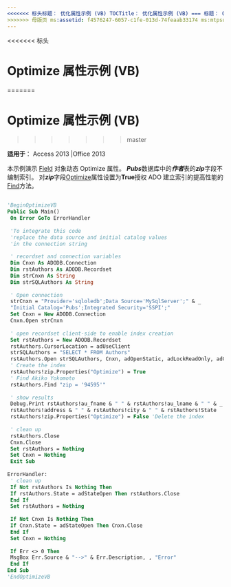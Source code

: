 ```yaml
---
<<<<<<< 标头标题： 优化属性示例 (VB) TOCTitle： 优化属性示例 (VB) === 标题： Optimize 属性示例 (VB) TOCTitle: Optimize 属性示例 (VB)
>>>>>>> 母版页 ms:assetid: f4576247-6057-c1fe-013d-74feaab33174 ms:mtpsurl: https://msdn.microsoft.com/library/JJ250240(v=office.15) ms:contentKeyID: 48548686 ms.date: 09/18/2015 mtps_version: office.15.aspx
---
```


<<<<<<< 标头
# <a name="optimize-property-example-vb"></a>Optimize 属性示例 (VB)
=======
# <a name="optimize-property-example-vb"></a>Optimize 属性示例 (VB)
>>>>>>> master


**适用于**： Access 2013 |Office 2013

本示例演示 [Field](field-object-ado.md) 对象动态 Optimize 属性。 ***Pubs***数据库中的***作者***表的***zip***字段不编制索引。 对***zip***字段[Optimize](optimize-property-dynamic-ado.md)属性设置为**True**授权 ADO 建立索引的提高性能的[Find](find-method-ado.md)方法。

```vb 
 
'BeginOptimizeVB 
Public Sub Main() 
 On Error GoTo ErrorHandler 
 
 'To integrate this code 
 'replace the data source and initial catalog values 
 'in the connection string 
 
 ' recordset and connection variables 
 Dim Cnxn As ADODB.Connection 
 Dim rstAuthors As ADODB.Recordset 
 Dim strCnxn As String 
 Dim strSQLAuthors As String 
 
 ' Open connection 
 strCnxn = "Provider='sqloledb';Data Source='MySqlServer';" & _ 
 "Initial Catalog='Pubs';Integrated Security='SSPI';" 
 Set Cnxn = New ADODB.Connection 
 Cnxn.Open strCnxn 
 
 ' open recordset client-side to enable index creation 
 Set rstAuthors = New ADODB.Recordset 
 rstAuthors.CursorLocation = adUseClient 
 strSQLAuthors = "SELECT * FROM Authors" 
 rstAuthors.Open strSQLAuthors, Cnxn, adOpenStatic, adLockReadOnly, adCmdText 
 ' Create the index 
 rstAuthors!zip.Properties("Optimize") = True 
 ' Find Akiko Yokomoto 
 rstAuthors.Find "zip = '94595'" 
 
 ' show results 
 Debug.Print rstAuthors!au_fname & " " & rstAuthors!au_lname & " " & _ 
 rstAuthors!address & " " & rstAuthors!city & " " & rstAuthors!State 
 rstAuthors!zip.Properties("Optimize") = False 'Delete the index 
 
 ' clean up 
 rstAuthors.Close 
 Cnxn.Close 
 Set rstAuthors = Nothing 
 Set Cnxn = Nothing 
 Exit Sub 
 
ErrorHandler: 
 ' clean up 
 If Not rstAuthors Is Nothing Then 
 If rstAuthors.State = adStateOpen Then rstAuthors.Close 
 End If 
 Set rstAuthors = Nothing 
 
 If Not Cnxn Is Nothing Then 
 If Cnxn.State = adStateOpen Then Cnxn.Close 
 End If 
 Set Cnxn = Nothing 
 
 If Err <> 0 Then 
 MsgBox Err.Source & "-->" & Err.Description, , "Error" 
 End If 
End Sub 
'EndOptimizeVB 
```

